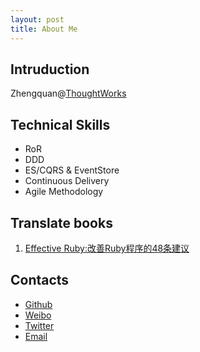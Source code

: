 ```yaml
---
layout: post
title: About Me
---
```

## Intruduction

Zhengquan@[ThoughtWorks](https://www.thoughtworks.com/cn/)

## Technical Skills

  - RoR
  - DDD
  - ES/CQRS & EventStore
  - Continuous Delivery
  - Agile Methodology

## Translate books

1. [Effective Ruby:改善Ruby程序的48条建议](http://www.amazon.cn/gp/product/B01A5G52ZQ)

## Contacts

- [Github](http://github.com/zhengquan)
- [Weibo](http://weibo.com/guru)
- [Twitter](http://twitter.com/zrOrz)
- [Email](mailto:yangzhengquan@gmail.com)
